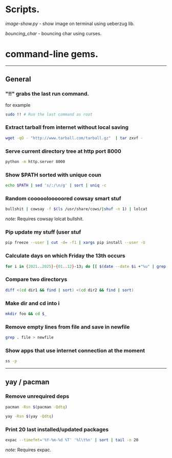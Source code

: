 # Scripts.  
*image-show.py* - show image on terminal using ueberzug lib.

*bouncing_char* - bouncing char using curses.

# command-line gems.  
---

## General

### "!!" grabs the last run command.
for example  
```sh
sudo !! # Run the last command as root
```

### Extract tarball from internet without local saving
```sh
wget -qO - "http://www.tarball.com/tarball.gz"  | tar zxvf -
```

### Serve current directory tree at http port 8000
```sh
python -m http.server 8000
```

### Show $PATH sorted with unique coun
```sh
echo $PATH | sed 's/:/\n/g' | sort | uniq -c
```
### Random cooooolooooored cowsay smart stuf

```sh
bullshit | cowsay -f $(ls /usr/share/cows/|shuf -n 1) | lolcat
```
*note:* Requires cowsay lolcat bullshit.

### Pip update my stuff (user stuf
```sh
pip freeze --user | cut -d= -f1 | xargs pip install --user -U
```

### Calculate days on which Friday the 13th occurs
```sh
for i in {2021..2025}-{01..12}-13; do [[ $(date --date $i +"%u" | grep 5) != 5 ]] || echo "$i Friday the 13th"; done
```

### Compare two directorys
```sh
diff <(cd dir1 && find | sort) <(cd dir2 && find | sort)
```
 
### Make dir and cd into i
```sh
mkdir foo && cd $_
```

### Remove empty lines from file and save in newfile
```sh
grep . file > newfile
```

### Show apps that use internet connection at the moment
```sh
ss -p
```
---
## yay / pacman
### Remove unrequired deps
```sh
pacman -Rsn $(pacman -Qdtq)
```
```sh
yay -Rsn $(yay -Qdtq)
```

### Print 20 last installed/updated packages
```sh
expac --timefmt='%Y-%m-%d %T' '%l\t%n' | sort | tail -n 20
```
*note:* Requires expac.  

